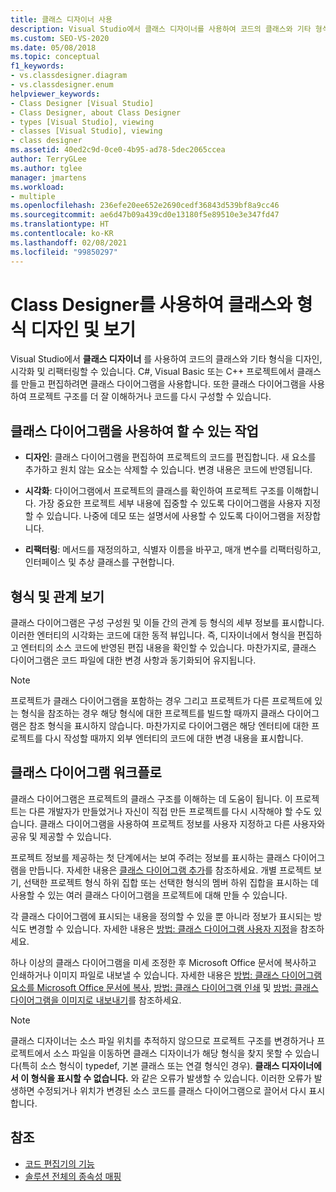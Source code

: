 ```yaml
---
title: 클래스 디자이너 사용
description: Visual Studio에서 클래스 디자이너를 사용하여 코드의 클래스와 기타 형식을 디자인, 시각화, 리팩터링하는 방법을 알아봅니다.
ms.custom: SEO-VS-2020
ms.date: 05/08/2018
ms.topic: conceptual
f1_keywords:
- vs.classdesigner.diagram
- vs.classdesigner.enum
helpviewer_keywords:
- Class Designer [Visual Studio]
- Class Designer, about Class Designer
- types [Visual Studio], viewing
- classes [Visual Studio], viewing
- class designer
ms.assetid: 40ed2c9d-0ce0-4b95-ad78-5dec2065ccea
author: TerryGLee
ms.author: tglee
manager: jmartens
ms.workload:
- multiple
ms.openlocfilehash: 236efe20ee652e2690cedf36843d539bf8a9cc46
ms.sourcegitcommit: ae6d47b09a439cd0e13180f5e89510e3e347fd47
ms.translationtype: HT
ms.contentlocale: ko-KR
ms.lasthandoff: 02/08/2021
ms.locfileid: "99850297"
---
```

# <a name="design-and-view-classes-and-types-with-class-designer"></a>Class Designer를 사용하여 클래스와 형식 디자인 및 보기

Visual Studio에서 **클래스 디자이너** 를 사용하여 코드의 클래스와 기타 형식을 디자인, 시각화 및 리팩터링할 수 있습니다. C#, Visual Basic 또는 C++ 프로젝트에서 클래스를 만들고 편집하려면 클래스 다이어그램을 사용합니다. 또한 클래스 다이어그램을 사용하여 프로젝트 구조를 더 잘 이해하거나 코드를 다시 구성할 수 있습니다.

## <a name="what-you-can-do-with-class-diagrams"></a>클래스 다이어그램을 사용하여 할 수 있는 작업

- **디자인**: 클래스 다이어그램을 편집하여 프로젝트의 코드를 편집합니다. 새 요소를 추가하고 원치 않는 요소는 삭제할 수 있습니다. 변경 내용은 코드에 반영됩니다.

- **시각화**: 다이어그램에서 프로젝트의 클래스를 확인하여 프로젝트 구조를 이해합니다. 가장 중요한 프로젝트 세부 내용에 집중할 수 있도록 다이어그램을 사용자 지정할 수 있습니다. 나중에 데모 또는 설명서에 사용할 수 있도록 다이어그램을 저장합니다.

- **리팩터링**: 메서드를 재정의하고, 식별자 이름을 바꾸고, 매개 변수를 리팩터링하고, 인터페이스 및 추상 클래스를 구현합니다.

## <a name="view-types-and-relationships"></a>형식 및 관계 보기

클래스 다이어그램은 구성 구성원 및 이들 간의 관계 등 형식의 세부 정보를 표시합니다. 이러한 엔터티의 시각화는 코드에 대한 동적 뷰입니다. 즉, 디자이너에서 형식을 편집하고 엔터티의 소스 코드에 반영된 편집 내용을 확인할 수 있습니다. 마찬가지로, 클래스 다이어그램은 코드 파일에 대한 변경 사항과 동기화되어 유지됩니다.

> [!NOTE]
> 프로젝트가 클래스 다이어그램을 포함하는 경우 그리고 프로젝트가 다른 프로젝트에 있는 형식을 참조하는 경우 해당 형식에 대한 프로젝트를 빌드할 때까지 클래스 다이어그램은 참조 형식을 표시하지 않습니다. 마찬가지로 다이어그램은 해당 엔터티에 대한 프로젝트를 다시 작성할 때까지 외부 엔터티의 코드에 대한 변경 내용을 표시합니다.

## <a name="class-diagram-workflow"></a>클래스 다이어그램 워크플로

클래스 다이어그램은 프로젝트의 클래스 구조를 이해하는 데 도움이 됩니다. 이 프로젝트는 다른 개발자가 만들었거나 자신이 직접 만든 프로젝트를 다시 시작해야 할 수도 있습니다. 클래스 다이어그램을 사용하여 프로젝트 정보를 사용자 지정하고 다른 사용자와 공유 및 제공할 수 있습니다.

프로젝트 정보를 제공하는 첫 단계에서는 보여 주려는 정보를 표시하는 클래스 다이어그램을 만듭니다. 자세한 내용은 [클래스 다이어그램 추가](how-to-add-class-diagrams-to-projects.md)를 참조하세요. 개별 프로젝트 보기, 선택한 프로젝트 형식 하위 집합 또는 선택한 형식의 멤버 하위 집합을 표시하는 데 사용할 수 있는 여러 클래스 다이어그램을 프로젝트에 대해 만들 수 있습니다.

각 클래스 다이어그램에 표시되는 내용을 정의할 수 있을 뿐 아니라 정보가 표시되는 방식도 변경할 수 있습니다. 자세한 내용은 [방법: 클래스 다이어그램 사용자 지정](how-to-customize-class-diagrams.md)을 참조하세요.

하나 이상의 클래스 다이어그램을 미세 조정한 후 Microsoft Office 문서에 복사하고 인쇄하거나 이미지 파일로 내보낼 수 있습니다. 자세한 내용은 [방법: 클래스 다이어그램 요소를 Microsoft Office 문서에 복사](how-to-copy-class-diagram-elements-to-a-microsoft-office-document.md), [방법: 클래스 다이어그램 인쇄](how-to-print-class-diagrams.md) 및 [방법: 클래스 다이어그램을 이미지로 내보내기](how-to-export-class-diagrams-as-images.md)를 참조하세요.

> [!NOTE]
> 클래스 디자이너는 소스 파일 위치를 추적하지 않으므로 프로젝트 구조를 변경하거나 프로젝트에서 소스 파일을 이동하면 클래스 디자이너가 해당 형식을 찾지 못할 수 있습니다(특히 소스 형식이 typedef, 기본 클래스 또는 연결 형식인 경우). **클래스 디자이너에서 이 형식을 표시할 수 없습니다.** 와 같은 오류가 발생할 수 있습니다. 이러한 오류가 발생하면 수정되거나 위치가 변경된 소스 코드를 클래스 다이어그램으로 끌어서 다시 표시합니다.

## <a name="see-also"></a>참조

- [코드 편집기의 기능](../writing-code-in-the-code-and-text-editor.md)
- [솔루션 전체의 종속성 매핑](../../modeling/map-dependencies-across-your-solutions.md)
